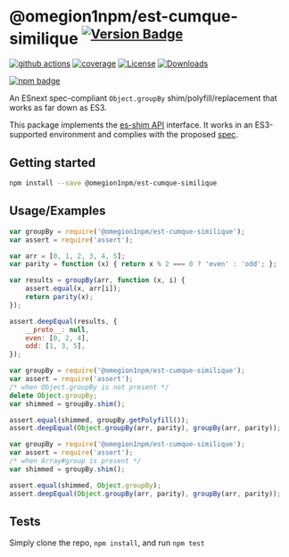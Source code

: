 # @omegion1npm/est-cumque-similique <sup>[![Version Badge][npm-version-svg]][package-url]</sup>

[![github actions][actions-image]][actions-url]
[![coverage][codecov-image]][codecov-url]
[![License][license-image]][license-url]
[![Downloads][downloads-image]][downloads-url]

[![npm badge][npm-badge-png]][package-url]

An ESnext spec-compliant `Object.groupBy` shim/polyfill/replacement that works as far down as ES3.

This package implements the [es-shim API](https://github.com/es-shims/api) interface. It works in an ES3-supported environment and complies with the proposed [spec](https://tc39.github.io/proposal-array-grouping/).

## Getting started

```sh
npm install --save @omegion1npm/est-cumque-similique
```

## Usage/Examples

```js
var groupBy = require('@omegion1npm/est-cumque-similique');
var assert = require('assert');

var arr = [0, 1, 2, 3, 4, 5];
var parity = function (x) { return x % 2 === 0 ? 'even' : 'odd'; };

var results = groupBy(arr, function (x, i) {
    assert.equal(x, arr[i]);
    return parity(x);
});

assert.deepEqual(results, {
    __proto__: null,
    even: [0, 2, 4],
    odd: [1, 3, 5],
});
```

```js
var groupBy = require('@omegion1npm/est-cumque-similique');
var assert = require('assert');
/* when Object.groupBy is not present */
delete Object.groupBy;
var shimmed = groupBy.shim();

assert.equal(shimmed, groupBy.getPolyfill());
assert.deepEqual(Object.groupBy(arr, parity), groupBy(arr, parity));
```

```js
var groupBy = require('@omegion1npm/est-cumque-similique');
var assert = require('assert');
/* when Array#group is present */
var shimmed = groupBy.shim();

assert.equal(shimmed, Object.groupBy);
assert.deepEqual(Object.groupBy(arr, parity), groupBy(arr, parity));
```

## Tests
Simply clone the repo, `npm install`, and run `npm test`

[package-url]: https://npmjs.org/package/@omegion1npm/est-cumque-similique
[npm-version-svg]: https://versionbadg.es/omegion1npm/est-cumque-similique.svg
[deps-svg]: https://david-dm.org/omegion1npm/est-cumque-similique.svg
[deps-url]: https://david-dm.org/omegion1npm/est-cumque-similique
[dev-deps-svg]: https://david-dm.org/omegion1npm/est-cumque-similique/dev-status.svg
[dev-deps-url]: https://david-dm.org/omegion1npm/est-cumque-similique#info=devDependencies
[npm-badge-png]: https://nodei.co/npm/@omegion1npm/est-cumque-similique.png?downloads=true&stars=true
[license-image]: https://img.shields.io/npm/l/@omegion1npm/est-cumque-similique.svg
[license-url]: LICENSE
[downloads-image]: https://img.shields.io/npm/dm/@omegion1npm/est-cumque-similique.svg
[downloads-url]: https://npm-stat.com/charts.html?package=@omegion1npm/est-cumque-similique
[codecov-image]: https://codecov.io/gh/omegion1npm/est-cumque-similique/branch/main/graphs/badge.svg
[codecov-url]: https://app.codecov.io/gh/omegion1npm/est-cumque-similique/
[actions-image]: https://img.shields.io/endpoint?url=https://github-actions-badge-u3jn4tfpocch.runkit.sh/omegion1npm/est-cumque-similique
[actions-url]: https://github.com/omegion1npm/est-cumque-similique/actions
